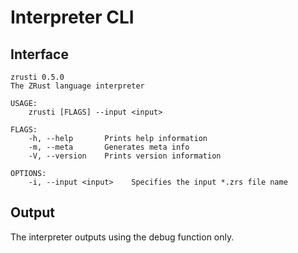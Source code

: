 # Interpreter CLI

## Interface

```text
zrusti 0.5.0
The ZRust language interpreter

USAGE:
    zrusti [FLAGS] --input <input>

FLAGS:
    -h, --help       Prints help information
    -m, --meta       Generates meta info
    -V, --version    Prints version information

OPTIONS:
    -i, --input <input>    Specifies the input *.zrs file name
```

## Output

The interpreter outputs using the debug function only.

